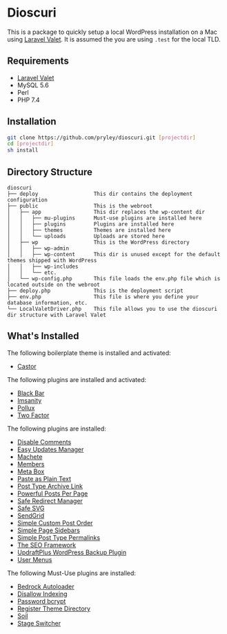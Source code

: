 # Dioscuri

This is a package to quickly setup a local WordPress installation on a Mac using [Laravel Valet](https://laravel.com/docs/master/valet#installation). It is assumed the you are using `.test` for the local TLD.

## Requirements
- [Laravel Valet](https://laravel.com/docs/master/valet)
- MySQL 5.6
- Perl
- PHP 7.4

## Installation

```bash
git clone https://github.com/pryley/dioscuri.git [projectdir]
cd [projectdir]
sh install
```

## Directory Structure

```
dioscuri
├── deploy                  This dir contains the deployment configuration
├── public                  This is the webroot
│   ├── app                 This dir replaces the wp-content dir
│   │   ├── mu-plugins      Must-use plugins are installed here
│   │   ├── plugins         Plugins are installed here
│   │   ├── themes          Themes are installed here
│   │   └── uploads         Uploads are stored here
│   ├── wp                  This is the WordPress directory
│   │   ├── wp-admin
│   │   ├── wp-content      This dir is unused except for the default themes shipped with WordPress
│   │   ├── wp-includes
│   │   └── etc.
│   └── wp-config.php       This file loads the env.php file which is located outside on the webroot
├── deploy.php              This is the deployment script
├── env.php                 This file is where you define your database information, etc.
└── LocalValetDriver.php    This file allows you to use the dioscuri dir structure with Laravel Valet
```

## What's Installed

The following boilerplate theme is installed and activated:
- [Castor](https://github.com/pryley/castor)

The following plugins are installed and activated:
- [Black Bar](https://wordpress.org/plugins/blackbar/)
- [Imsanity](https://wordpress.org/plugins/imsanity/)
- [Pollux](https://wordpress.org/plugins/pollux/)
- [Two Factor](https://wordpress.org/plugins/two-factor/)

The following plugins are installed:
- [Disable Comments](https://wordpress.org/plugins/disable-comments/)
- [Easy Updates Manager](https://wordpress.org/plugins/stops-core-theme-and-plugin-updates)
- [Machete](https://wordpress.org/plugins/machete/)
- [Members](https://wordpress.org/plugins/members/)
- [Meta Box](https://wordpress.org/plugins/meta-box/)
- [Paste as Plain Text](https://wordpress.org/plugins/paste-as-plain-text/)
- [Post Type Archive Link](https://wordpress.org/plugins/post-type-archive-links/)
- [Powerful Posts Per Page](https://wordpress.org/plugins/pppp/)
- [Safe Redirect Manager](https://wordpress.org/plugins/safe-redirect-manager/)
- [Safe SVG](https://wordpress.org/plugins/safe-svg/)
- [SendGrid](https://wordpress.org/plugins/sendgrid-email-delivery-simplified/)
- [Simple Custom Post Order](https://wordpress.org/plugins/simple-custom-post-order/)
- [Simple Page Sidebars](https://wordpress.org/plugins/simple-page-sidebars)
- [Simple Post Type Permalinks](https://wordpress.org/plugins/simple-post-type-permalinks)
- [The SEO Framework](https://wordpress.org/plugins/autodescription/)
- [UpdraftPlus WordPress Backup Plugin](https://wordpress.org/plugins/updraftplus)
- [User Menus](https://wordpress.org/plugins/user-menus)

The following Must-Use plugins are installed:
- [Bedrock Autoloader](https://github.com/roots/bedrock/blob/master/web/app/mu-plugins/bedrock-autoloader.php)
- [Disallow Indexing](https://github.com/roots/bedrock/blob/master/web/app/mu-plugins/disallow-indexing.php)
- [Password bcrypt](https://wordpress.org/plugins/password-bcrypt/)
- [Register Theme Directory](https://github.com/roots/bedrock/blob/master/web/app/mu-plugins/register-theme-directory.php)
- [Soil](https://github.com/roots/soil)
- [Stage Switcher](https://github.com/roots/wp-stage-switcher)
